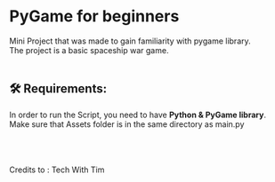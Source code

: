 # PyGame for beginners
Mini Project that was made to gain familiarity with pygame library.<br />
The project is a basic spaceship war game.
<br />
<br />

## 🛠️ Requirements:
In order to run the Script, you need to have **Python & PyGame library**.<br />
Make sure that Assets folder is in the same directory as main.py

<br />
<br />
<br />
Credits to : Tech With Tim
